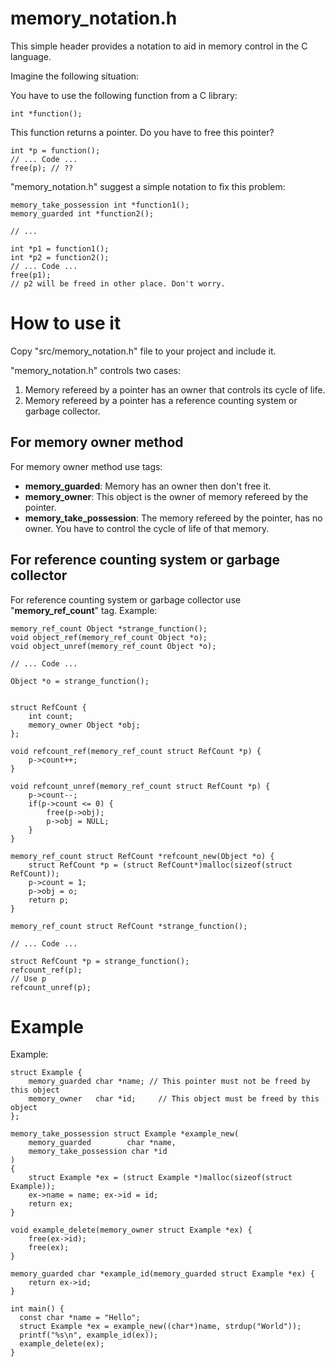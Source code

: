 # memory_notation.h

This simple header provides a notation to aid in memory control in the C language.

Imagine the following situation:

You have to use the following function from a C library:

    int *function();

This function returns a pointer. Do you have to free this pointer?

    int *p = function();
    // ... Code ...
    free(p); // ??

"memory_notation.h" suggest a simple notation to fix this problem:

    memory_take_possession int *function1();
    memory_guarded int *function2();

    // ...

    int *p1 = function1();
    int *p2 = function2();
    // ... Code ...
    free(p1);
    // p2 will be freed in other place. Don't worry.

# How to use it

Copy "src/memory_notation.h" file to your project and include it.

"memory_notation.h" controls two cases:

1. Memory refereed by a pointer has an owner that controls its cycle of life.
2. Memory refereed by a pointer has a reference counting system or garbage collector.

## For memory owner method
For memory owner method use tags:
- **memory_guarded**: Memory has an owner then don't free it.
- **memory_owner**: This object is the owner of memory refereed by the pointer.
- **memory_take_possession**: The memory refereed by the pointer, has no owner. You have to control the cycle of life of that memory.

## For reference counting system or garbage collector
For reference counting system or garbage collector use "**memory_ref_count**" tag. Example:

    memory_ref_count Object *strange_function();
    void object_ref(memory_ref_count Object *o);
    void object_unref(memory_ref_count Object *o);

    // ... Code ...

    Object *o = strange_function();


    struct RefCount {
        int count;
        memory_owner Object *obj;
    };
    
    void refcount_ref(memory_ref_count struct RefCount *p) {
        p->count++;
    }

    void refcount_unref(memory_ref_count struct RefCount *p) {
        p->count--;
        if(p->count <= 0) { 
            free(p->obj);
            p->obj = NULL;
        }
    }

    memory_ref_count struct RefCount *refcount_new(Object *o) {
        struct RefCount *p = (struct RefCount*)malloc(sizeof(struct RefCount));
        p->count = 1;
        p->obj = o;
        return p;
    }

    memory_ref_count struct RefCount *strange_function();
    
    // ... Code ...
    
    struct RefCount *p = strange_function();
    refcount_ref(p);
    // Use p
    refcount_unref(p);

# Example

Example:

    struct Example {
    	memory_guarded char *name; // This pointer must not be freed by this object
    	memory_owner   char *id;     // This object must be freed by this object
    };
    
    memory_take_possession struct Example *example_new(
        memory_guarded        char *name, 
        memory_take_possession char *id
    ) 
    {
    	struct Example *ex = (struct Example *)malloc(sizeof(struct Example));
    	ex->name = name; ex->id = id;
    	return ex;
    }
    
    void example_delete(memory_owner struct Example *ex) {
    	free(ex->id);
    	free(ex);
    }
    
    memory_guarded char *example_id(memory_guarded struct Example *ex) {
    	return ex->id;
    }
    
    int main() {
      const char *name = "Hello";
      struct Example *ex = example_new((char*)name, strdup("World"));
      printf("%s\n", example_id(ex));
      example_delete(ex);
    }
